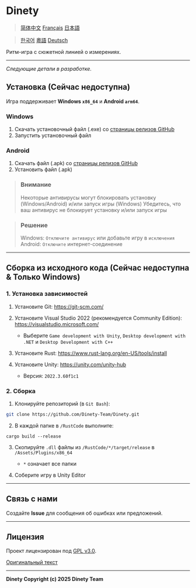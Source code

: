 # Dinety

> [简体中文](./README_zh.md)
> [Français](README_fr.md)
> [日本語](./README_ja.md)

> [한국어](./README_ko.md)
> [粵語](./README_yue.md)
> [Deutsch](./README_de.md)

Ритм-игра с сюжетной линией о измерениях.

---

*Следующие детали в разработке.*

## Установка (Сейчас недоступна)

Игра поддерживает **Windows `x86_64`** и **Android `arm64`**.

### Windows

1. Скачать установочный файл (.exe) со [страницы релизов GitHub](https://github.com/Dinety-Team/Dinety/release)
2. Запустить установочный файл

### Android

1. Скачать файл (.apk) со [страницы релизов GitHub](https://github.com/Dinety-Team/Dinety/release)
2. Установить файл (.apk)

> ### Внимание
> Некоторые антивирусы могут блокировать установку
> (Windows/Android) и/или запуск игры (Windows)
> Убедитесь, что ваш антивирус не блокирует установку и/или запуск игры

> ### Решение
> Windows: `Отключите антивирус` или добавьте игру в `исключения`
> Android: `Отключите` интернет-соединение
---
## Сборка из исходного кода (Сейчас недоступна & Только Windows)

### 1. Установка зависимостей

1. Установите Git: <https://git-scm.com/>

2. Установите Visual Studio 2022 (рекомендуется Community Edition): <https://visualstudio.microsoft.com/>
    - Выберите `Game development with Unity`, `Desktop development with .NET` и `Desktop Development with C++`

3. Установите Rust: <https://www.rust-lang.org/en-US/tools/install>

4. Установите Unity: <https://unity.com/unity-hub>
    - Версия: `2022.3.60f1c1`

### 2. Сборка

1. Клонируйте репозиторий (в `Git Bash`):
```bash
git clone https://github.com/Dinety-Team/Dinety.git
```

2. В каждой папке в `/RustCode` выполните:
```pwsh
cargo build --release
```

3. Скопируйте `.dll` файлы из `/RustCode/*/target/release` в `/Assets/Plugins/x86_64`
    - `*` означает все папки

4. Соберите игру в Unity Editor
---
## Связь с нами

Создайте **Issue** для сообщения об ошибках или предложений.

---
## Лицензия

Проект лицензирован под [GPL v3.0](LICENSE.md).

[Оригинальный текст](https://www.gnu.org/licenses/gpl-3.0.html#license-text)

---
**Dinety Copyright (c) 2025 Dinety Team**